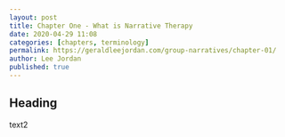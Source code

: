 ```yaml
---
layout: post
title: Chapter One - What is Narrative Therapy
date: 2020-04-29 11:08
categories: [chapters, terminology]
permalink: https://geraldleejordan.com/group-narratives/chapter-01/
author: Lee Jordan
published: true
---
```


<h2>Heading</h2>

text2
